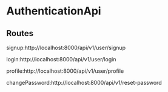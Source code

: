 # AuthenticationApi



## Routes

signup:http://localhost:8000/api/v1/user/signup <br>

login:http://localhost:8000/api/v1/user/login <br>

profile:http://localhost:8000/api/v1/user/profile <br>

changePassword:http://localhost:8000/api/v1/reset-password <br>


